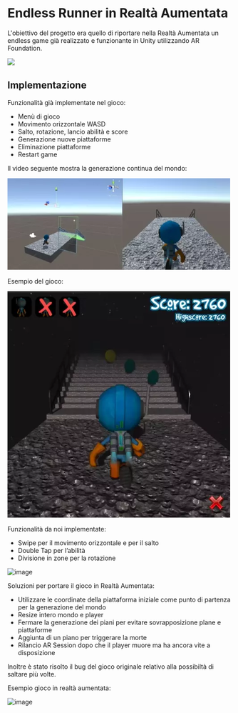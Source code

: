 # Endless Runner in Realtà Aumentata
L'obiettivo del progetto era quello di riportare nella Realtà Aumentata un endless game già realizzato e funzionante in Unity utilizzando AR Foundation.

![](.readme/final-frontier.png)

## Implementazione

Funzionalità già implementate nel gioco:

- Menù di gioco
- Movimento orizzontale WASD
- Salto, rotazione, lancio abilità e score
- Generazione nuove piattaforme
- Eliminazione piattaforme
- Restart game

Il video seguente mostra la generazione continua del mondo:

![Platform generation video](.readme/early-animation.webp)

Esempio del gioco:

![Gameplay video](.readme/late-game.webp)

Funzionalità da noi implementate: 
- Swipe per il movimento orizzontale e per il salto
- Double Tap per l’abilità
- Divisione in zone per la rotazione

![image](https://user-images.githubusercontent.com/108952275/183377183-11412a46-208a-4eb1-a628-528b7eab0390.png)

Soluzioni per portare il gioco in Realtà Aumentata:

- Utilizzare le coordinate della piattaforma iniziale come punto di partenza per la generazione del mondo
- Resize intero mondo e player
- Fermare la generazione dei piani per evitare sovrapposizione plane e piattaforme
- Aggiunta di un piano per triggerare la morte
- Rilancio AR Session dopo che il player muore ma ha ancora vite a disposizione

Inoltre è stato risolto il bug del gioco originale relativo alla possibiltà di saltare più volte.

Esempio gioco in realtà aumentata:

![image](https://user-images.githubusercontent.com/108952275/183377419-486eebec-3027-4b95-a631-427609209c8a.png)
